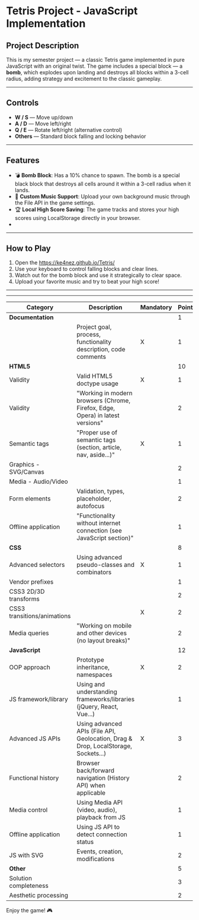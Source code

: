 # Tetris Project - JavaScript Implementation

## Project Description

This is my semester project — a classic Tetris game implemented in pure JavaScript with an original twist. The game includes a special block — a **bomb**, which explodes upon landing and destroys all blocks within a 3-cell radius, adding strategy and excitement to the classic gameplay.

---

## Controls

- **W / S** — Move up/down
- **A / D** — Move left/right
- **Q / E** — Rotate left/right (alternative control)
- **Others** — Standard block falling and locking behavior
---

## Features

- 💣 **Bomb Block**: Has a 10% chance to spawn. The bomb is a special black block that destroys all cells around it within a 3-cell radius when it lands.
- 🎵 **Custom Music Support**: Upload your own background music through the File API in the game settings.
- 🏆 **Local High Score Saving**: The game tracks and stores your high scores using LocalStorage directly in your browser.
- 
---

## How to Play

1. Open the https://ke4nez.github.io/Tetris/
2. Use your keyboard to control falling blocks and clear lines.
3. Watch out for the bomb block and use it strategically to clear space.
4. Upload your favorite music and try to beat your high score!

---


---
| Category | Description | Mandatory | Points | Status |
|----------|-------------|-----------|--------|---|
| **Documentation** |  |  | 1 | ✅ |
| | Project goal, process, functionality description, code comments | X | 1 | ✅ |
| **HTML5** |  |  | 10 | ✅ |
| Validity | Valid HTML5 doctype usage | X | 1 | ✅ |
| Validity | "Working in modern browsers (Chrome, Firefox, Edge, Opera) in latest versions" |  | 2 | ✅ |
| Semantic tags | "Proper use of semantic tags (section, article, nav, aside...)" | X | 1 | ✅ |
| Graphics - SVG/Canvas |  |  | 2 | ✅ |
| Media - Audio/Video |  |  | 1 | ✅ |
| Form elements | Validation, types, placeholder, autofocus |  | 2 | ✅ |
| Offline application | "Functionality without internet connection (see JavaScript section)" |  | 1 | ✅ |
| **CSS** |  |  | 8 | ✅ |
| Advanced selectors | Using advanced pseudo-classes and combinators | X | 1 | ✅ |
| Vendor prefixes |  |  | 1 | ✅ |
| CSS3 2D/3D transforms |  |  | 2 | ✅ |
| CSS3 transitions/animations |  | X | 2 | ✅ |
| Media queries | "Working on mobile and other devices (no layout breaks)" |  | 2 | ✅ |
| **JavaScript** |  |  | 12 | ✅ |
| OOP approach | Prototype inheritance, namespaces | X | 2 | ✅ |
| JS framework/library | Using and understanding frameworks/libraries (jQuery, React, Vue...) |  | 1 | ❌ |
| Advanced JS APIs | Using advanced APIs (File API, Geolocation, Drag & Drop, LocalStorage, Sockets...) | X | 3 | ✅ |
| Functional history | Browser back/forward navigation (History API) when applicable |  | 2 | ❌ |
| Media control | Using Media API (video, audio), playback from JS |  | 1 | ❌ |
| Offline application | Using JS API to detect connection status |  | 1 | ❌ |
| JS with SVG | Events, creation, modifications |  | 2 | ✅❌ |
| **Other** |  |  | 5 | ✅ |
| Solution completeness |  |  | 3 | ✅ |
| Aesthetic processing |  |  | 2 | ✅ |
Enjoy the game! 🎮